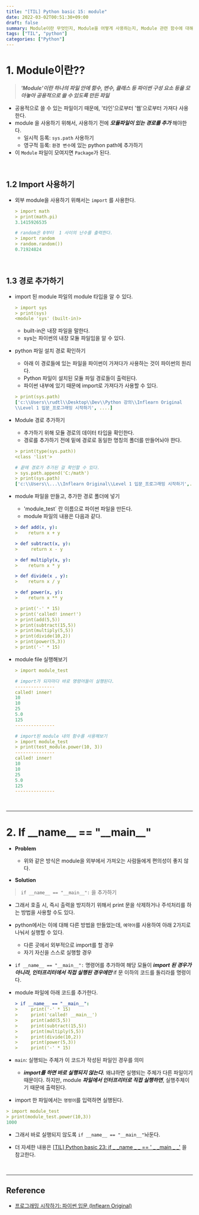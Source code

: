 ```yaml
---
title: "[TIL] Python basic 15: module"
date: 2022-03-02T00:51:30+09:00
draft: false
summary: Module이란 무엇인지, Module을 어떻게 사용하는지, Module 관련 함수에 대해 알아본다.
tags: ["TIL", "python"]
categories: ["Python"]
---
```


# 1. Module이란??

> **_'Module'이란 하나의 파일 안에 함수, 변수, 클래스 등 파이썬 구성 요소 등을 모아놓아 공용적으로 쓸 수 있도록 만든 파일_**

- 공용적으로 쓸 수 있는 파일이기 때문에, '타인'으로부터 '웹'으로부터 가져다 사용한다.
- module 을 사용하기 위해서, 사용하기 전에 **_모듈파일이 있는 경로를 추가_** 해야한다.
  - 일시적 등록: `sys.path` 사용하기
  - 영구적 등록: `환경 변수`에 있는 python path에 추가하기
- 이 `Module` 파일이 모여지면 `Package`가 된다.

&nbsp;

## 1.2 Import 사용하기

- 외부 module을 사용하기 위해서는 `import` 를 사용한다.

  ```yml
  > import math
  > print(math.pi)
  3.1415926535

  # random은 0부터  1 사이의 난수를 출력한다.
  > import random
  > random.random())
  0.71924824
  ```

&nbsp;

## 1.3 경로 추가하기

- import 된 module 파일의 module 타입을 알 수 있다.

  ```yml
  > import sys
  > print(sys)
  <module 'sys' (built-in)>
  ```

  - built-in은 내장 파일을 말한다.
  - sys는 파이썬의 내장 모듈 파일임을 알 수 있다.

- python 파일 설치 경로 확인하기

  - 아래 이 경로들에 있는 파일을 파이썬이 가져다가 사용하는 것이 파이썬의 원리다.
  - Python 파일이 설치된 모듈 파일 경로들이 출력된다.
  - 파이썬 내부에 있기 때문에 import로 가져다가 사용할 수 있다.

  ```yml
  > print(sys.path)
  ['c:\\Users\\rudtl\\Desktop\\Dev\\Python 강의\\Inflearn Original
  \\Level 1 입문_프로그래밍 시작하기', ....]
  ```

- Module 경로 추가하기

  - 추가하기 위해 모듈 경로의 데이터 타입을 확인한다.
  - 경로를 추가하기 전에 밑에 경로로 동일한 명칭의 폴더를 만들어놔야 한다.

  ```yml
  > print(type(sys.path))
  <class 'list'>

  # 끝에 경로가 추가된 걸 확인할 수 있다.
  > sys.path.append('C:/math')
  > print(sys.path)
  ['c:\\Users\\...\\Inflearn Original\\Level 1 입문_프로그래밍 시작하기',..., 'C:/math']
  ```

- module 파일을 만들고, 추가한 경로 폴더에 넣기

  - 'module_test` 란 이름으로 파이썬 파일을 만든다.
  - module 파일의 내용은 다음과 같다.

  ```yml
  > def add(x, y):
  >    return x + y

  > def subtract(x, y):
  >     return x - y

  > def multiply(x, y):
  >    return x * y

  > def divide(x , y):
  >    return x / y

  > def power(x, y):
  >    return x ** y

  > print('-' * 15)
  > print('called! inner!')
  > print(add(5,5))
  > print(subtract(15,5))
  > print(multiply(5,5))
  > print(divide(10,2))
  > print(power(5,3))
  > print('-' * 15)
  ```

- module file 실행해보기

  ```yml
  > import module_test

  # import가 되자마다 바로 명령어들이 실행된다.
  ---------------
  called! inner!
  10
  10
  25
  5.0
  125
  ---------------

  # import된 module 내의 함수를 사용해보기
  > import module_test
  > print(test_module.power(10, 3))
  ---------------
  called! inner!
  10
  10
  25
  5.0
  125
  ---------------
  ```

&nbsp;

---

# 2. If \_\_name\_\_ \== "\_\_main\_\_\"

- **Problem**

  - 위와 같은 방식은 module을 외부에서 가져오는 사람들에게 편의성이 좋지 않다.

- **Solution**

> `if __name__ == "__main__":` 을 추가하기

- 그래서 호출 시, 즉시 출력을 방지하기 위해서 print 문을 삭제하거나 주석처리를 하는 방법을 사용할 수도 있다.
- python에서는 이에 대해 다른 방법을 만들었는데, `예약어`를 사용하여 아래 2가지로 나눠서 실행할 수 있다.

  - 다른 곳에서 외부적으로 import를 할 경우
  - 자기 자신을 스스로 실행할 경우

- `if __name__ == "__main__":` 명령어를 추가하여 해당 모듈이 **_import 된 경우가 아니라, 인터프리터에서 직접 실행된 경우에만_** if 문 이하의 코드를 돌리라를 명령이다.

- module 파일에 아래 코드를 추가한다.

  ```yml
  > if __name__ == "__main__":
  >     print('-' * 15)
  >     print('called! __main__')
  >     print(add(5,5))
  >     print(subtract(15,5))
  >     print(multiply(5,5))
  >     print(divide(10,2))
  >     print(power(5,3))
  >     print('-' * 15)
  ```

- `main`: 실행되는 주체가 이 코드가 작성된 파일인 경우를 의미
  - **_import를 하면 바로 실행되지 않는다._** 왜냐하면 실행되는 주체가 다른 파일이기 때문이다. 하지만, module **_파일에서 인터프리터로 직접 실행하면_**, 실행주체이기 때문에 출력된다.
- import 한 파일에서는 `명령어`를 입력하면 실행된다.

```yml
> import module_test
> print(module_test.power(10,3))
1000
```

- 그래서 바로 실행되지 않도록 `if __name__ == "__main__"`놔둔다.

- 더 자세한 내용은 [[TIL] Python basic 23: if \_ \_name \_ \_ == ' \_ \_main \_ \_'](https://jeha00.github.io/post/python/python_basic_23_ifnamemain/) 을 참고한다.

&nbsp;

---

## Reference

- [프로그래밍 시작하기: 파이썬 입문 (Inflearn Original)](https://www.inflearn.com/course/%ED%94%84%EB%A1%9C%EA%B7%B8%EB%9E%98%EB%B0%8D-%ED%8C%8C%EC%9D%B4%EC%8D%AC-%EC%9E%85%EB%AC%B8-%EC%9D%B8%ED%94%84%EB%9F%B0-%EC%98%A4%EB%A6%AC%EC%A7%80%EB%84%90)
